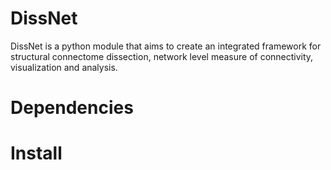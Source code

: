 # DissNet

DissNet is a python module that aims to create an integrated framework for  structural connectome dissection, network level measure of connectivity, visualization and analysis.

# Dependencies


# Install
